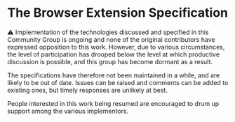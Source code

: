 # The Browser Extension Specification

⚠ Implementation of the technologies discussed and specified in this Community Group is ongoing and none of the original contributors have expressed opposition to this work. However, due to various circumstances, the level of participation has drooped below the level at which productive discussion is possible, and this group has become dormant as a result.

The specifications have therefore not been maintained in a while, and are likely to be out of date. Issues can be raised and comments can be added to existing ones, but timely responses are unlikely at best.

People interested in this work being resumed are encouraged to drum up support among the various implementors.
